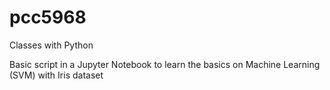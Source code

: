 # pcc5968
Classes with Python

Basic script in a Jupyter Notebook to learn the basics on Machine Learning (SVM) with Iris dataset
